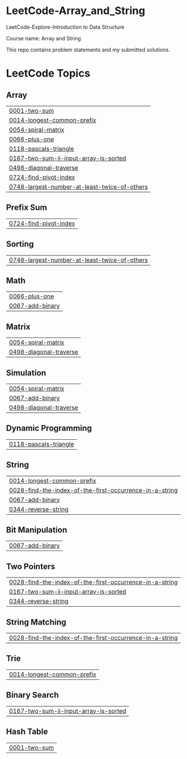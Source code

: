 # LeetCode-Array_and_String
LeetCode-Explore-Introduction to Data Structure

Course name: Array and String

This repo contains problem statements and my submitted solutions.

<!---LeetCode Topics Start-->
# LeetCode Topics
## Array
|  |
| ------- |
| [0001-two-sum](https://github.com/SOHAM2099/LeetCode-Array_and_String/tree/master/0001-two-sum) |
| [0014-longest-common-prefix](https://github.com/SOHAM2099/LeetCode-Array_and_String/tree/master/0014-longest-common-prefix) |
| [0054-spiral-matrix](https://github.com/SOHAM2099/LeetCode-Array_and_String/tree/master/0054-spiral-matrix) |
| [0066-plus-one](https://github.com/SOHAM2099/LeetCode-Array_and_String/tree/master/0066-plus-one) |
| [0118-pascals-triangle](https://github.com/SOHAM2099/LeetCode-Array_and_String/tree/master/0118-pascals-triangle) |
| [0167-two-sum-ii-input-array-is-sorted](https://github.com/SOHAM2099/LeetCode-Array_and_String/tree/master/0167-two-sum-ii-input-array-is-sorted) |
| [0498-diagonal-traverse](https://github.com/SOHAM2099/LeetCode-Array_and_String/tree/master/0498-diagonal-traverse) |
| [0724-find-pivot-index](https://github.com/SOHAM2099/LeetCode-Array_and_String/tree/master/0724-find-pivot-index) |
| [0748-largest-number-at-least-twice-of-others](https://github.com/SOHAM2099/LeetCode-Array_and_String/tree/master/0748-largest-number-at-least-twice-of-others) |
## Prefix Sum
|  |
| ------- |
| [0724-find-pivot-index](https://github.com/SOHAM2099/LeetCode-Array_and_String/tree/master/0724-find-pivot-index) |
## Sorting
|  |
| ------- |
| [0748-largest-number-at-least-twice-of-others](https://github.com/SOHAM2099/LeetCode-Array_and_String/tree/master/0748-largest-number-at-least-twice-of-others) |
## Math
|  |
| ------- |
| [0066-plus-one](https://github.com/SOHAM2099/LeetCode-Array_and_String/tree/master/0066-plus-one) |
| [0067-add-binary](https://github.com/SOHAM2099/LeetCode-Array_and_String/tree/master/0067-add-binary) |
## Matrix
|  |
| ------- |
| [0054-spiral-matrix](https://github.com/SOHAM2099/LeetCode-Array_and_String/tree/master/0054-spiral-matrix) |
| [0498-diagonal-traverse](https://github.com/SOHAM2099/LeetCode-Array_and_String/tree/master/0498-diagonal-traverse) |
## Simulation
|  |
| ------- |
| [0054-spiral-matrix](https://github.com/SOHAM2099/LeetCode-Array_and_String/tree/master/0054-spiral-matrix) |
| [0067-add-binary](https://github.com/SOHAM2099/LeetCode-Array_and_String/tree/master/0067-add-binary) |
| [0498-diagonal-traverse](https://github.com/SOHAM2099/LeetCode-Array_and_String/tree/master/0498-diagonal-traverse) |
## Dynamic Programming
|  |
| ------- |
| [0118-pascals-triangle](https://github.com/SOHAM2099/LeetCode-Array_and_String/tree/master/0118-pascals-triangle) |
## String
|  |
| ------- |
| [0014-longest-common-prefix](https://github.com/SOHAM2099/LeetCode-Array_and_String/tree/master/0014-longest-common-prefix) |
| [0028-find-the-index-of-the-first-occurrence-in-a-string](https://github.com/SOHAM2099/LeetCode-Array_and_String/tree/master/0028-find-the-index-of-the-first-occurrence-in-a-string) |
| [0067-add-binary](https://github.com/SOHAM2099/LeetCode-Array_and_String/tree/master/0067-add-binary) |
| [0344-reverse-string](https://github.com/SOHAM2099/LeetCode-Array_and_String/tree/master/0344-reverse-string) |
## Bit Manipulation
|  |
| ------- |
| [0067-add-binary](https://github.com/SOHAM2099/LeetCode-Array_and_String/tree/master/0067-add-binary) |
## Two Pointers
|  |
| ------- |
| [0028-find-the-index-of-the-first-occurrence-in-a-string](https://github.com/SOHAM2099/LeetCode-Array_and_String/tree/master/0028-find-the-index-of-the-first-occurrence-in-a-string) |
| [0167-two-sum-ii-input-array-is-sorted](https://github.com/SOHAM2099/LeetCode-Array_and_String/tree/master/0167-two-sum-ii-input-array-is-sorted) |
| [0344-reverse-string](https://github.com/SOHAM2099/LeetCode-Array_and_String/tree/master/0344-reverse-string) |
## String Matching
|  |
| ------- |
| [0028-find-the-index-of-the-first-occurrence-in-a-string](https://github.com/SOHAM2099/LeetCode-Array_and_String/tree/master/0028-find-the-index-of-the-first-occurrence-in-a-string) |
## Trie
|  |
| ------- |
| [0014-longest-common-prefix](https://github.com/SOHAM2099/LeetCode-Array_and_String/tree/master/0014-longest-common-prefix) |
## Binary Search
|  |
| ------- |
| [0167-two-sum-ii-input-array-is-sorted](https://github.com/SOHAM2099/LeetCode-Array_and_String/tree/master/0167-two-sum-ii-input-array-is-sorted) |
## Hash Table
|  |
| ------- |
| [0001-two-sum](https://github.com/SOHAM2099/LeetCode-Array_and_String/tree/master/0001-two-sum) |
<!---LeetCode Topics End-->